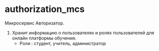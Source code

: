 # authorization_mcs
Микросервис Авторизатор. 
1. Хранит информацию о пользователях и ролях пользователей для онлайн платформы обучения.
	- Роли : студент, учитель, администратор
